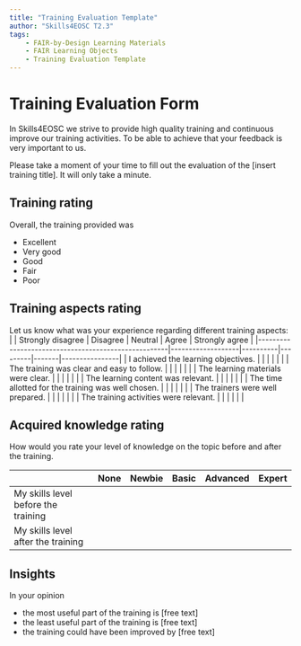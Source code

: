 ```yaml
---
title: "Training Evaluation Template"
author: "Skills4EOSC T2.3"
tags: 
    - FAIR-by-Design Learning Materials
    - FAIR Learning Objects
    - Training Evaluation Template
---
```


# Training Evaluation Form
In Skills4EOSC we strive to provide high quality training and continuous improve our training activities. 
To be able to achieve that your feedback is very important to us. 

Please take a moment of your time to fill out the evaluation of the [insert training title]. It will only take a minute.

## Training rating
Overall, the training provided was
- Excellent
- Very good
- Good
- Fair
- Poor

## Training aspects rating
Let us know what was your experience regarding different training aspects:
|                                                     | Strongly disagree | Disagree | Neutral | Agree | Strongly agree |
|-----------------------------------------------------|-------------------|----------|---------|-------|----------------|
| I achieved the learning objectives.                 |                   |          |         |       |                |
| The training was clear and easy to follow.          |                   |          |         |       |                |
| The learning materials were clear.                  |                   |          |         |       |                |
| The learning content was relevant.                  |                   |          |         |       |                |
| The time allotted for the training was well chosen. |                   |          |         |       |                |
| The trainers were well prepared.                    |                   |          |         |       |                |
| The training activities were relevant.              |                   |          |         |       |                |

## Acquired knowledge rating
How would you rate your level of knowledge on the topic before and after the training.

|                                     | None | Newbie | Basic | Advanced | Expert |
|-------------------------------------|------|--------|-------|----------|--------|
| My skills level before the training |      |        |       |          |        |
| My skills level after the training  |      |        |       |          |        |

## Insights
In your opinion 
- the most useful part of the training is [free text]
- the least useful part of the training is [free text]
- the training could have been improved by [free text]
